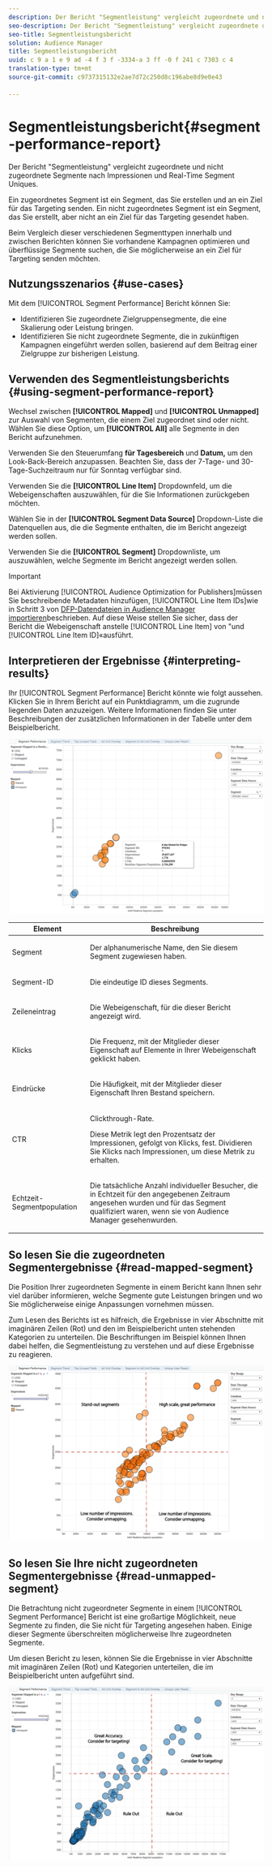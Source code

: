 ```yaml
---
description: Der Bericht "Segmentleistung" vergleicht zugeordnete und nicht zugeordnete Segmente nach Impressionen und Real-Time Segment Uniques. Ein zugeordnetes Segment ist ein Segment, das Sie erstellen und an ein Ziel für das Targeting senden. Ein nicht zugeordnetes Segment ist ein Segment, das Sie erstellt, aber nicht an ein Ziel für das Targeting gesendet haben. Beim Vergleich dieser verschiedenen Segmenttypen innerhalb und zwischen Berichten können Sie vorhandene Kampagnen optimieren und überflüssige Segmente suchen, die Sie möglicherweise an ein Ziel für Targeting senden möchten.
seo-description: Der Bericht "Segmentleistung" vergleicht zugeordnete und nicht zugeordnete Segmente nach Impressionen und Real-Time Segment Uniques. Ein zugeordnetes Segment ist ein Segment, das Sie erstellen und an ein Ziel für das Targeting senden. Ein nicht zugeordnetes Segment ist ein Segment, das Sie erstellt, aber nicht an ein Ziel für das Targeting gesendet haben. Beim Vergleich dieser verschiedenen Segmenttypen innerhalb und zwischen Berichten können Sie vorhandene Kampagnen optimieren und überflüssige Segmente suchen, die Sie möglicherweise an ein Ziel für Targeting senden möchten.
seo-title: Segmentleistungsbericht
solution: Audience Manager
title: Segmentleistungsbericht
uuid: c 9 a 1 e 9 ad -4 f 3 f -3334-a 3 ff -0 f 241 c 7303 c 4
translation-type: tm+mt
source-git-commit: c9737315132e2ae7d72c250d8c196abe8d9e0e43

---
```



# Segmentleistungsbericht{#segment-performance-report}

Der Bericht &quot;Segmentleistung&quot; vergleicht zugeordnete und nicht zugeordnete Segmente nach Impressionen und Real-Time Segment Uniques.

Ein zugeordnetes Segment ist ein Segment, das Sie erstellen und an ein Ziel für das Targeting senden. Ein nicht zugeordnetes Segment ist ein Segment, das Sie erstellt, aber nicht an ein Ziel für das Targeting gesendet haben.

Beim Vergleich dieser verschiedenen Segmenttypen innerhalb und zwischen Berichten können Sie vorhandene Kampagnen optimieren und überflüssige Segmente suchen, die Sie möglicherweise an ein Ziel für Targeting senden möchten.

## Nutzungsszenarios {#use-cases}

Mit dem [!UICONTROL Segment Performance] Bericht können Sie:

* Identifizieren Sie zugeordnete Zielgruppensegmente, die eine Skalierung oder Leistung bringen.
* Identifizieren Sie nicht zugeordnete Segmente, die in zukünftigen Kampagnen eingeführt werden sollen, basierend auf dem Beitrag einer Zielgruppe zur bisherigen Leistung.

## Verwenden des Segmentleistungsberichts {#using-segment-performance-report}

Wechsel zwischen **[!UICONTROL Mapped]** und **[!UICONTROL Unmapped]** zur Auswahl von Segmenten, die einem Ziel zugeordnet sind oder nicht. Wählen Sie diese Option, um **[!UICONTROL All]** alle Segmente in den Bericht aufzunehmen.

Verwenden Sie den Steuerumfang **für Tagesbereich** und **Datum,** um den Look-Back-Bereich anzupassen. Beachten Sie, dass der 7-Tage- und 30-Tage-Suchzeitraum nur für Sonntag verfügbar sind.

Verwenden Sie die **[!UICONTROL Line Item]** Dropdownfeld, um die Webeigenschaften auszuwählen, für die Sie Informationen zurückgeben möchten.

Wählen Sie in der **[!UICONTROL Segment Data Source]** Dropdown-Liste die Datenquellen aus, die die Segmente enthalten, die im Bericht angezeigt werden sollen.

Verwenden Sie die **[!UICONTROL Segment]** Dropdownliste, um auszuwählen, welche Segmente im Bericht angezeigt werden sollen.

>[!IMPORTANT]
>
>Bei Aktivierung [!UICONTROL Audience Optimization for Publishers]müssen Sie beschreibende Metadaten hinzufügen, [!UICONTROL Line Item IDs]wie in Schritt 3 von [DFP-Datendateien in Audience Manager importieren](../../../reporting/audience-optimization-reports/aor-publishers/import-dfp.md)beschrieben. Auf diese Weise stellen Sie sicher, dass der Bericht die Webeigenschaft anstelle [!UICONTROL Line Item] von &quot;und [!UICONTROL Line Item ID]«ausführt.

## Interpretieren der Ergebnisse {#interpreting-results}

Ihr [!UICONTROL Segment Performance] Bericht könnte wie folgt aussehen. Klicken Sie in Ihrem Bericht auf ein Punktdiagramm, um die zugrunde liegenden Daten anzuzeigen. Weitere Informationen finden Sie unter Beschreibungen der zusätzlichen Informationen in der Tabelle unter dem Beispielbericht.

![](assets/publisher_segment_performance.png)

<table id="table_AFE2540583C34835B04584693ADFD26A"> 
 <thead> 
  <tr> 
   <th colname="col1" class="entry"> Element </th> 
   <th colname="col2" class="entry"> Beschreibung </th> 
  </tr>
 </thead>
 <tbody> 
  <tr> 
   <td colname="col1"> <p>Segment </p> </td> 
   <td colname="col2"> <p>Der alphanumerische Name, den Sie diesem Segment zugewiesen haben. </p> </td> 
  </tr> 
  <tr> 
   <td colname="col1"> <p>Segment-ID </p> </td> 
   <td colname="col2"> <p>Die eindeutige ID dieses Segments. </p> </td> 
  </tr> 
  <tr> 
   <td colname="col1"> <p>Zeileneintrag </p> </td> 
   <td colname="col2"> <p>Die Webeigenschaft, für die dieser Bericht angezeigt wird. </p> </td> 
  </tr> 
  <tr> 
   <td colname="col1"> <p>Klicks </p> </td> 
   <td colname="col2"> <p>Die Frequenz, mit der Mitglieder dieser Eigenschaft auf Elemente in Ihrer Webeigenschaft geklickt haben. </p> </td> 
  </tr> 
  <tr> 
   <td colname="col1"> <p>Eindrücke </p> </td> 
   <td colname="col2"> <p>Die Häufigkeit, mit der Mitglieder dieser Eigenschaft Ihren Bestand speichern. </p> </td> 
  </tr> 
  <tr> 
   <td colname="col1"> <p>CTR </p> </td> 
   <td colname="col2"> <p>Clickthrough-Rate. </p> <p>Diese Metrik legt den Prozentsatz der Impressionen, gefolgt von Klicks, fest. Dividieren Sie Klicks nach Impressionen, um diese Metrik zu erhalten. </p> </td> 
  </tr> 
  <tr> 
   <td colname="col1"> <p>Echtzeit-Segmentpopulation </p> </td> 
   <td colname="col2"> <p>Die tatsächliche Anzahl individueller Besucher, die in Echtzeit für den angegebenen Zeitraum angesehen wurden und für das Segment qualifiziert waren, wenn sie von <span class="keyword"> Audience Manager gesehen</span>wurden. </p> </td> 
  </tr> 
 </tbody> 
</table>

## So lesen Sie die zugeordneten Segmentergebnisse {#read-mapped-segment}

Die Position Ihrer zugeordneten Segmente in einem Bericht kann Ihnen sehr viel darüber informieren, welche Segmente gute Leistungen bringen und wo Sie möglicherweise einige Anpassungen vornehmen müssen.

Zum Lesen des Berichts ist es hilfreich, die Ergebnisse in vier Abschnitte mit imaginären Zeilen (Rot) und den im Beispielbericht unten stehenden Kategorien zu unterteilen. Die Beschriftungen im Beispiel können Ihnen dabei helfen, die Segmentleistung zu verstehen und auf diese Ergebnisse zu reagieren.

![](assets/publisher_segment_performance_mapped.png)

## So lesen Sie Ihre nicht zugeordneten Segmentergebnisse {#read-unmapped-segment}

Die Betrachtung nicht zugeordneter Segmente in einem [!UICONTROL Segment Performance] Bericht ist eine großartige Möglichkeit, neue Segmente zu finden, die Sie nicht für Targeting angesehen haben. Einige dieser Segmente überschreiten möglicherweise Ihre zugeordneten Segmente.

Um diesen Bericht zu lesen, können Sie die Ergebnisse in vier Abschnitte mit imaginären Zeilen (Rot) und Kategorien unterteilen, die im Beispielbericht unten aufgeführt sind.

![](assets/publisher_segment_performance_unmapped.png)
